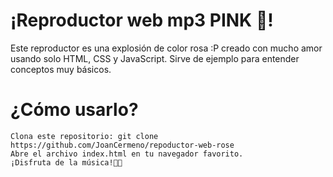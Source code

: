 # ¡Reproductor web mp3 PINK 🩷!

Este reproductor es una explosión de color rosa :P  creado con mucho amor usando solo HTML, CSS y JavaScript.
Sirve de ejemplo para entender conceptos muy básicos.

# ¿Cómo usarlo?

    Clona este repositorio: git clone https://github.com/JoanCermeno/repoductor-web-rose
    Abre el archivo index.html en tu navegador favorito.
    ¡Disfruta de la música!🩷🩷
